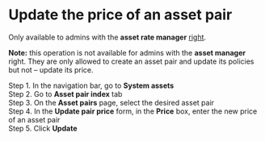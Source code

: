 # Update the price of an asset pair

Only available to admins with the **asset rate manager** [right](https://cryptofund.software/resources/product-guide/admins/admin-account-management/rights-of-admins-on-the-platform/).

**Note:** this operation is not available for admins with the **asset manager** right. They are only allowed to create an asset pair and update its policies but not – update its price.

Step 1. In the navigation bar, go to **System assets**  
Step 2. Go to **Asset pair index** tab  
Step 3. On the **Asset pairs** page, select the desired asset pair  
Step 4. In the **Update pair price** form, in the **Price** box, enter the new price of an asset pair  
Step 5. Click **Update**

